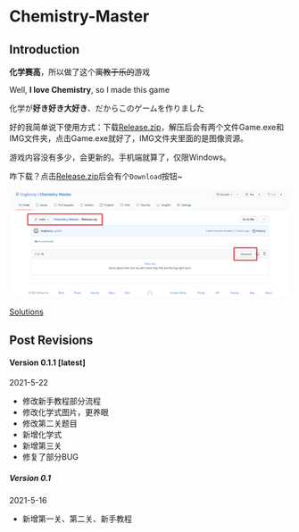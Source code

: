 # Chemistry-Master
## Introduction
**化学赛高**，所以做了这个~~寓教于乐的~~游戏

Well, **I love Chemistry**, so I made this game

化学が**好き好き大好き**、だからこのゲームを作りました

好的我简单说下使用方式：下载[Release.zip](Release.zip)，解压后会有两个文件Game.exe和IMG文件夹，点击Game.exe就好了，IMG文件夹里面的是图像资源。

游戏内容没有多少，会更新的。手机端就算了，仅限Windows。

咋下载？点击[Release.zip](Release.zip)后会有个`Download`按钮~

![IMAGE](source/help_1.png)

[Solutions](Solutions.md)

## Post Revisions

#### Version 0.1.1 [latest]
2021-5-22
- 修改新手教程部分流程
- 修改化学式图片，更养眼
- 修改第二关题目
- 新增化学式
- 新增第三关
- 修复了部分BUG

##### Version 0.1
2021-5-16
- 新增第一关、第二关、新手教程

